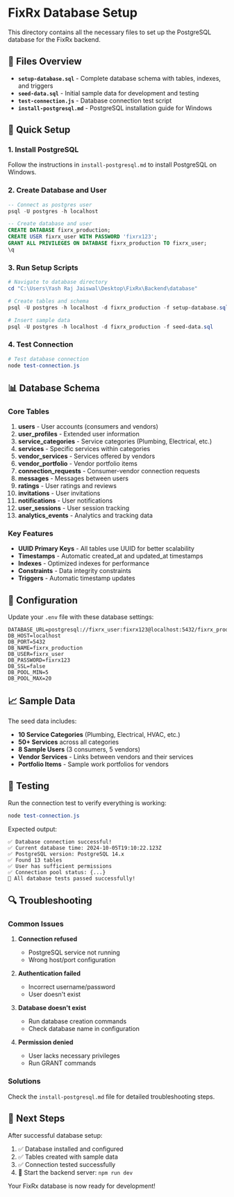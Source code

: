 # FixRx Database Setup

This directory contains all the necessary files to set up the PostgreSQL database for the FixRx backend.

## 📁 Files Overview

- **`setup-database.sql`** - Complete database schema with tables, indexes, and triggers
- **`seed-data.sql`** - Initial sample data for development and testing
- **`test-connection.js`** - Database connection test script
- **`install-postgresql.md`** - PostgreSQL installation guide for Windows

## 🚀 Quick Setup

### 1. Install PostgreSQL
Follow the instructions in `install-postgresql.md` to install PostgreSQL on Windows.

### 2. Create Database and User
```sql
-- Connect as postgres user
psql -U postgres -h localhost

-- Create database and user
CREATE DATABASE fixrx_production;
CREATE USER fixrx_user WITH PASSWORD 'fixrx123';
GRANT ALL PRIVILEGES ON DATABASE fixrx_production TO fixrx_user;
\q
```

### 3. Run Setup Scripts
```powershell
# Navigate to database directory
cd "C:\Users\Yash Raj Jaiswal\Desktop\FixRx\Backend\database"

# Create tables and schema
psql -U postgres -h localhost -d fixrx_production -f setup-database.sql

# Insert sample data
psql -U postgres -h localhost -d fixrx_production -f seed-data.sql
```

### 4. Test Connection
```powershell
# Test database connection
node test-connection.js
```

## 📊 Database Schema

### Core Tables

1. **users** - User accounts (consumers and vendors)
2. **user_profiles** - Extended user information
3. **service_categories** - Service categories (Plumbing, Electrical, etc.)
4. **services** - Specific services within categories
5. **vendor_services** - Services offered by vendors
6. **vendor_portfolio** - Vendor portfolio items
7. **connection_requests** - Consumer-vendor connection requests
8. **messages** - Messages between users
9. **ratings** - User ratings and reviews
10. **invitations** - User invitations
11. **notifications** - User notifications
12. **user_sessions** - User session tracking
13. **analytics_events** - Analytics and tracking data

### Key Features

- **UUID Primary Keys** - All tables use UUID for better scalability
- **Timestamps** - Automatic created_at and updated_at timestamps
- **Indexes** - Optimized indexes for performance
- **Constraints** - Data integrity constraints
- **Triggers** - Automatic timestamp updates

## 🔧 Configuration

Update your `.env` file with these database settings:

```env
DATABASE_URL=postgresql://fixrx_user:fixrx123@localhost:5432/fixrx_production
DB_HOST=localhost
DB_PORT=5432
DB_NAME=fixrx_production
DB_USER=fixrx_user
DB_PASSWORD=fixrx123
DB_SSL=false
DB_POOL_MIN=5
DB_POOL_MAX=20
```

## 📈 Sample Data

The seed data includes:

- **10 Service Categories** (Plumbing, Electrical, HVAC, etc.)
- **50+ Services** across all categories
- **8 Sample Users** (3 consumers, 5 vendors)
- **Vendor Services** - Links between vendors and their services
- **Portfolio Items** - Sample work portfolios for vendors

## 🧪 Testing

Run the connection test to verify everything is working:

```powershell
node test-connection.js
```

Expected output:
```
✅ Database connection successful!
✅ Current database time: 2024-10-05T19:10:22.123Z
✅ PostgreSQL version: PostgreSQL 14.x
✅ Found 13 tables
✅ User has sufficient permissions
✅ Connection pool status: {...}
🎉 All database tests passed successfully!
```

## 🔍 Troubleshooting

### Common Issues

1. **Connection refused**
   - PostgreSQL service not running
   - Wrong host/port configuration

2. **Authentication failed**
   - Incorrect username/password
   - User doesn't exist

3. **Database doesn't exist**
   - Run database creation commands
   - Check database name in configuration

4. **Permission denied**
   - User lacks necessary privileges
   - Run GRANT commands

### Solutions

Check the `install-postgresql.md` file for detailed troubleshooting steps.

## 🚀 Next Steps

After successful database setup:

1. ✅ Database installed and configured
2. ✅ Tables created with sample data
3. ✅ Connection tested successfully
4. 🚀 Start the backend server: `npm run dev`

Your FixRx database is now ready for development!
